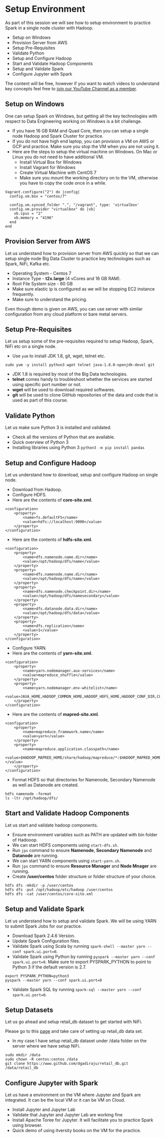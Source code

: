 # Setup Environment

As part of this session we will see how to setup environment to practice Spark in a single node cluster with Hadoop.

* Setup on Windows
* Provision Server from AWS
* Setup Pre-Requisites
* Validate Python
* Setup and Configure Hadoop
* Start and Validate Hadoop Components
* Setup and Validate Spark
* Configure Jupyter with Spark

The content will be free, however if you want to watch videos to understand key concepts feel free to [join our YouTube Channel as a member](https://www.youtube.com/channel/UCakdSIPsJqiOLqylgoYmwQg/join).

## Setup on Windows
One can setup Spark on Windows, but getting all the key technologies with respect to Data Engineering working on Windows is a bit challenge.
* If you have 16 GB RAM and Quad Core, then you can setup a single node Hadoop and Spark Cluster for practice.
* If you do not have high end laptop, you can provision a VM on AWS or GCP and practice. Make sure you stop the VM when you are not using it. 
* Here are the steps to setup the virtual machine on Windows. On Mac or Linux you do not need to have additional VM.
  * Install Virtual Box for Windows
  * Install Vagrant for Windows
  * Create Virtual Machine with CentOS 7
  * Make sure you mount the working directory on to the VM, otherwise you have to copy the code once in a while.
  
```
Vagrant.configure("2") do |config|
  config.vm.box = "centos/7"

  config.vm.synced_folder ".", "/vagrant", type: 'virtualbox'
  config.vm.provider "virtualbox" do |vb|
    vb.cpus = "2"
    vb.memory = "4196"
  end
end
```

## Provision Server from AWS
Let us understand how to provision server from AWS quickly so that we can setup single node Big Data Cluster to practice key technologies such as Spark, NiFi, Kafka etc.

* Operating System - Centos 7
* Instance Type - **t2x.large** (4 vCores and 16 GB RAM).
* Root File System size - 60 GB
* Make sure elastic ip is configured as we will be stopping EC2 instance frequently.
* Make sure to understand the pricing.

Even though demo is given on AWS, you can use server with similar configuration from any cloud platform or bare metal servers.

## Setup Pre-Requisites
Let us setup some of the pre-requisites required to setup Hadoop, Spark, NiFi etc on a single node.
* Use `yum` to install JDK 1.8, git, wget, telnet etc.
```
sudo yum -y install python3 wget telnet java-1.8.0-openjdk-devel git
```
* JDK 1.8 is required by most of the Big Data technologies.
* **telnet** comes handy to troubleshoot whether the services are started using specific port number or not.
* **wget** will be used to download required softwares.
* **git** will be used to clone GitHub repositories of the data and code that is used as part of this course.

## Validate Python
Let us make sure Python 3 is installed and validated.
* Check all the versions of Python that are available.
* Quick overview of Python 3
* Installing libraries using Python 3 `python3 -m pip install pandas`

## Setup and Configure Hadoop
Let us understand how to download, setup and configure Hadoop on single node.
* Download from Hadoop.
* Configure HDFS.
* Here are the contents of **core-site.xml**.
```
<configuration>
    <property>
        <name>fs.defaultFS</name>
        <value>hdfs://localhost:9000</value>
    </property>
</configuration>
```
* Here are the contents of **hdfs-site.xml**.
```
<configuration>
    <property>
        <name>dfs.namenode.name.dir</name>
        <value>/opt/hadoop/dfs/name</value>
    </property>
    <property>
        <name>dfs.namenode.name.dir</name>
        <value>/opt/hadoop/dfs/name</value>
    </property>
    <property>
        <name>dfs.namenode.checkpoint.dir</name>
        <value>/opt/hadoop/dfs/namesecondary</value>
    </property>
    <property>
        <name>dfs.datanode.data.dir</name>
        <value>/opt/hadoop/dfs/data</value>
    </property>
    <property>
        <name>dfs.replication</name>
        <value>1</value>
    </property>
</configuration>
```
* Configure YARN.
* Here are the contents of **yarn-site.xml**.
```
<configuration>
    <property>
        <name>yarn.nodemanager.aux-services</name>
        <value>mapreduce_shuffle</value>
    </property>
    <property>
        <name>yarn.nodemanager.env-whitelist</name>
        <value>JAVA_HOME,HADOOP_COMMON_HOME,HADOOP_HDFS_HOME,HADOOP_CONF_DIR,CLASSPATH_PREPEND_DISTCACHE,HADOOP_YARN_HOME,HADOOP_MAPRED_HOME</value>
    </property>
</configuration>
```
* Here are the contents of **mapred-site.xml**.
```
<configuration>
    <property>
        <name>mapreduce.framework.name</name>
        <value>yarn</value>
    </property>
    <property>
        <name>mapreduce.application.classpath</name>
        <value>$HADOOP_MAPRED_HOME/share/hadoop/mapreduce/*:$HADOOP_MAPRED_HOME/share/hadoop/mapreduce/lib/*</value>
    </property>
</configuration>
```
* Format HDFS so that directories for Namenode, Secondary Namenode as well as Datanode are created.
```
hdfs namenode -format
ls -ltr /opt/hadoop/dfs/
```

## Start and Validate Hadoop Components
Let us start and validate hadoop components.
* Ensure environment variables such as PATH are updated with bin folder of Hadooop.
* We can start HDFS components using `start-dfs.sh`.
* Run `jps` command to ensure **Namenode**, **Secondary Namenode** and **Datanode** are running.
* We can start YARN components using `start-yarn.sh`.
* Run `jps` command to ensure **Resource Manager** and **Node Mnager** are running.
* Create **/user/centos** folder structure or folder structure of your choice.
```
hdfs dfs -mkdir -p /user/centos
hdfs dfs -put /opt/hadoop/etc/hadoop /user/centos
hdfs dfs -cat /user/centos/core-site.xml
```

## Setup and Validate Spark
Let us understand how to setup and validate Spark. We will be using YARN to submit Spark Jobs for our practice.

* Download Spark 2.4.6 Version.
* Update Spark Configuration files.
* Validate Spark using Scala by running `spark-shell --master yarn --conf spark.ui.port=0`.
* Validate Spark using Python by running `pyspark --master yarn --conf spark.ui.port=0`. Make sure to export PYSPARK_PYTHON to point to Python 3 if the default version is 2.7.
```
export PYSPARK_PYTHON=python3
pyspark --master yarn --conf spark.ui.port=0
```
* Validate Spark SQL by running `spark-sql --master yarn --conf spark.ui.port=0`.

## Setup Datasets

Let us go ahead and setup retail_db dataset to get started with NiFi.

Please go to this [page](https://www.github.com/dgadiraju/retail_db.git) and take care of setting up retail_db data set.

* In my case I have setup retail_db dataset under /data folder on the server where we have setup NiFi.
```
sudo mkdir /data
sudo chown -R centos:centos /data
git clone https://www.github.com/dgadiraju/retail_db.git /data/retail_db
```

## Configure Jupyter with Spark
Let us have a environment on the VM where Jupyter and Spark are integrated. It can be the local VM or it can be VM on Cloud.
* Install Jupyter and Jupyter Lab
* Validate that Jupyter and Jupyter Lab are working fine
* Install Apache Toree for Jupyter. It will facilitate you to practice Spark using browser.
* Quick demo of using itversity books on the VM for the practice.